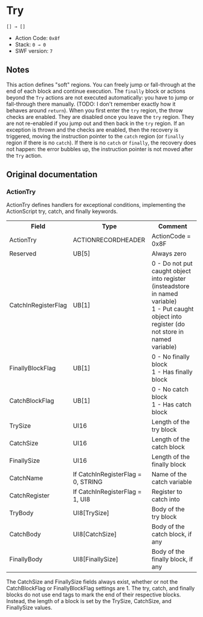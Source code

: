 # Try

```
[] → []
```

- Action Code: `0x8f`
- Stack: `0 → 0`
- SWF version: `7`

## Notes

This action defines "soft" regions. You can freely jump or fall-through at the
end of each block and continue execution. The `finally` block or actions beyond
the `Try` actions are not executed automatically: you have to jump or
fall-through there manually. (TODO: I don't remember exactly how it behaves
around `return`).
When you first enter the `try` region, the throw checks are enabled. They are
disabled once you leave the `try` region. They are not re-enabled if you jump
out and then back in the `try` region. If an exception is thrown and the checks
are enabled, then the recovery is triggered, moving the instruction pointer
to the `catch` region (or `finally` region if there is no `catch`).
If there is no `catch` or `finally`, the recovery does not happen: the error
bubbles up, the instruction pointer is not moved after the `Try` action.

## Original documentation

### ActionTry

ActionTry defines handlers for exceptional conditions, implementing the ActionScript try, catch, and finally
keywords.

<table>
<tr>
  <th>Field</th>
  <th>Type</th>
  <th>Comment</th>
</tr>
<tr>
  <td>ActionTry</td>
  <td>ACTIONRECORDHEADER</td>
  <td>ActionCode = 0x8F</td>
</tr>
<tr>
  <td>Reserved</td>
  <td>UB[5]</td>
  <td>Always zero</td>
</tr>
<tr>
  <td>CatchInRegisterFlag</td>
  <td>UB[1]</td>
  <td>
    0 - Do not put caught object into register (insteadstore in named variable)<br />
    1 - Put caught object into register (do not store in named variable)
  </td>
</tr>
<tr>
  <td>FinallyBlockFlag</td>
  <td>UB[1]</td>
  <td>
    0 - No finally block<br />
    1 - Has finally block
  </td>
</tr>
<tr>
  <td>CatchBlockFlag</td>
  <td>UB[1]</td>
  <td>
    0 - No catch block<br />
    1 - Has catch block
  </td>
</tr>
<tr>
  <td>TrySize</td>
  <td>UI16</td>
  <td>Length of the try block</td>
</tr>
<tr>
  <td>CatchSize</td>
  <td>UI16</td>
  <td>Length of the catch block</td>
</tr>
<tr>
  <td>FinallySize</td>
  <td>UI16</td>
  <td>Length of the finally block</td>
</tr>
<tr>
  <td>CatchName</td>
  <td>If CatchInRegisterFlag = 0, STRING</td>
  <td>Name of the catch variable</td>
</tr>
<tr>
  <td>CatchRegister</td>
  <td>If CatchInRegisterFlag = 1, UI8</td>
  <td>Register to catch into</td>
</tr>
<tr>
  <td>TryBody</td>
  <td>UI8[TrySize]</td>
  <td>Body of the try block</td>
</tr>
<tr>
  <td>CatchBody</td>
  <td>UI8[CatchSize]</td>
  <td>Body of the catch block, if any</td>
</tr>
<tr>
  <td>FinallyBody</td>
  <td>UI8[FinallySize]</td>
  <td>Body of the finally block, if any</td>
</tr>
<table>

The CatchSize and FinallySize fields always exist, whether or not the CatchBlockFlag or FinallyBlockFlag settings
are 1.
The try, catch, and finally blocks do not use end tags to mark the end of their respective blocks. Instead, the
length of a block is set by the TrySize, CatchSize, and FinallySize values.
